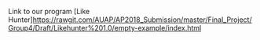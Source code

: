 Link to our program [Like Hunter]https://rawgit.com/AUAP/AP2018_Submission/master/Final_Project/Group4/Draft/Likehunter%201.0/empty-example/index.html
